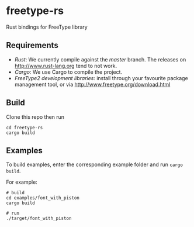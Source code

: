 freetype-rs
===========

Rust bindings for FreeType library

Requirements
------------

  * *Rust*: We currently compile against the *master* branch. The releases on http://www.rust-lang.org tend to not work.
  * *Cargo*: We use Cargo to compile the project.
  * *FreeType2 development libraries*: install through your favourite package management tool, or via http://www.freetype.org/download.html

Build
-----
Clone this repo then run
```
cd freetype-rs
cargo build
```

Examples
--------
To build examples, enter the corresponding example folder and run `cargo build`.

For example:
```
# build
cd examples/font_with_piston
cargo build

# run
./target/font_with_piston
```
